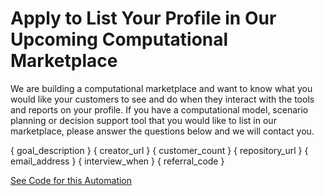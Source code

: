 # Apply to List Your Profile in Our Upcoming Computational Marketplace

We are building a computational marketplace and want to know what you would like your customers to see and do when they interact with the tools and reports on your profile. If you have a computational model, scenario planning or decision support tool that you would like to list in our marketplace, please answer the questions below and we will contact you.

{ goal_description }
{ creator_url }
{ customer_count }
{ repository_url }
{ email_address }
{ interview_when }
{ referral_code }

[See Code for this Automation](https://github.com/crosscompute/crosscompute-examples/tree/master/forms/gather-creators)
